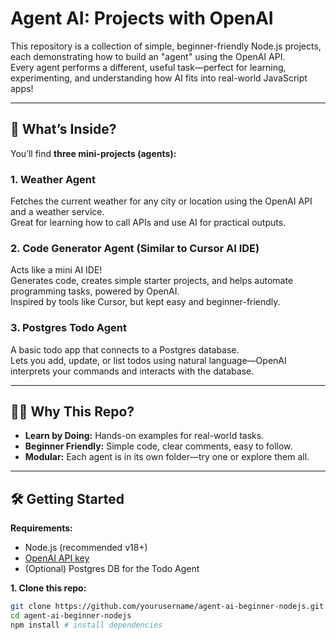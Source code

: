 # Agent AI: Projects with OpenAI

This repository is a collection of simple, beginner-friendly Node.js projects, each demonstrating how to build an "agent" using the OpenAI API.  
Every agent performs a different, useful task—perfect for learning, experimenting, and understanding how AI fits into real-world JavaScript apps!

---

## 🚀 What’s Inside?

You’ll find **three mini-projects (agents):**

### 1. Weather Agent

Fetches the current weather for any city or location using the OpenAI API and a weather service.  
Great for learning how to call APIs and use AI for practical outputs.

### 2. Code Generator Agent (Similar to Cursor AI IDE)

Acts like a mini AI IDE!  
Generates code, creates simple starter projects, and helps automate programming tasks, powered by OpenAI.  
Inspired by tools like Cursor, but kept easy and beginner-friendly.

### 3. Postgres Todo Agent

A basic todo app that connects to a Postgres database.  
Lets you add, update, or list todos using natural language—OpenAI interprets your commands and interacts with the database.

---

## 🧑‍💻 Why This Repo?

- **Learn by Doing:** Hands-on examples for real-world tasks.
- **Beginner Friendly:** Simple code, clear comments, easy to follow.
- **Modular:** Each agent is in its own folder—try one or explore them all.

---

## 🛠️ Getting Started

**Requirements:**

- Node.js (recommended v18+)
- [OpenAI API key](https://platform.openai.com/account/api-keys)
- (Optional) Postgres DB for the Todo Agent

**1. Clone this repo:**
```bash
git clone https://github.com/yourusername/agent-ai-beginner-nodejs.git
cd agent-ai-beginner-nodejs
npm install # install dependencies

